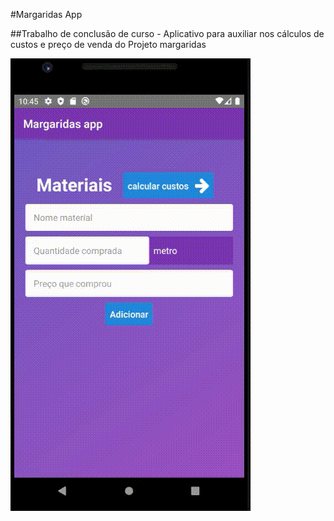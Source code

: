 #Margaridas App

##Trabalho de conclusão de curso - Aplicativo para auxiliar nos cálculos de custos e preço de venda do Projeto margaridas

![tela home](https://github.com/Thiago-Santos-SI/margaridasApp-react-native/blob/master/deepin-screen-recorder_Select-area_20200518224557.gif)